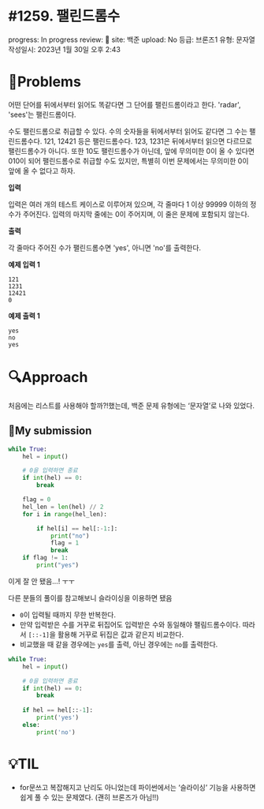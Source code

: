 # #1259. 팰린드롬수

progress: In progress
review: 🥜
site: 백준
upload: No
등급: 브론즈1
유형: 문자열
작성일시: 2023년 1월 30일 오후 2:43

# 📖Problems

어떤 단어를 뒤에서부터 읽어도 똑같다면 그 단어를 팰린드롬이라고 한다. 'radar', 'sees'는 팰린드롬이다.

수도 팰린드롬으로 취급할 수 있다. 수의 숫자들을 뒤에서부터 읽어도 같다면 그 수는 팰린드롬수다. 121, 12421 등은 팰린드롬수다. 123, 1231은 뒤에서부터 읽으면 다르므로 팰린드롬수가 아니다. 또한 10도 팰린드롬수가 아닌데, 앞에 무의미한 0이 올 수 있다면 010이 되어 팰린드롬수로 취급할 수도 있지만, 특별히 이번 문제에서는 무의미한 0이 앞에 올 수 없다고 하자.

**입력**

입력은 여러 개의 테스트 케이스로 이루어져 있으며, 각 줄마다 1 이상 99999 이하의 정수가 주어진다. 입력의 마지막 줄에는 0이 주어지며, 이 줄은 문제에 포함되지 않는다.

**출력**

각 줄마다 주어진 수가 팰린드롬수면 'yes', 아니면 'no'를 출력한다.

**예제 입력 1**

```
121
1231 
12421
0
```

**예제 출력 1**

```
yes
no
yes
```

# 🔍Approach

처음에는 리스트를 사용해야 할까?!했는데, 백준 문제 유형에는 ‘문자열’로 나와 있었다.

## 🚩My submission

```python
while True:
    hel = input()

    # 0을 입력하면 종료
    if int(hel) == 0:
        break

    flag = 0
    hel_len = len(hel) // 2
    for i in range(hel_len):

        if hel[i] == hel[:-1:]:
            print("no")
            flag = 1
            break
    if flag != 1:
        print("yes")
```

이게 잘 안 됐음…! ㅜㅜ

다른 분들의 풀이를 참고해보니 슬라이싱을 이용하면 됐음

- `0`이 입력될 때까지 무한 반복한다.
- 만약 입력받은 수를 거꾸로 뒤집어도 입력받은 수와 동일해야 팰림드롬수이다. 따라서 `[::-1]`을 활용해 거꾸로 뒤집은 값과 같은지 비교한다.
- 비교했을 때 같을 경우에는 `yes`를 출력, 아닌 경우에는 `no`를 출력한다.

```python
while True:
    hel = input()

    # 0을 입력하면 종료
    if int(hel) == 0:
        break
	
    if hel == hel[::-1]:
        print('yes')
    else:
        print('no')
```

# 💡TIL

- for문쓰고 복잡해지고 난리도 아니었는데 파이썬에서는 ‘슬라이싱’ 기능을 사용하면 쉽게 풀 수 있는 문제였다. (괜히 브론즈가 아님!!)
